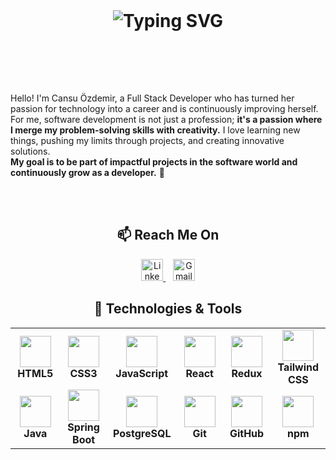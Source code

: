 <h1 align="center" style="margin-top: 40px; margin-bottom: 50px;">
  <img src="https://readme-typing-svg.herokuapp.com?font=JetBrains+Mono&weight=700&size=25&pause=1000&color=00FF00&center=true&width=800&lines=Hello+Everyone!%20I'm%20Cansu%20Özdemir!;I'm%20a%20Full+Stack+Developer!;Passionate+about+coding%20%26%20problem-solving!" alt="Typing SVG" />
</h1>

<br><br>




Hello! I'm Cansu Özdemir, a Full Stack Developer who has turned her passion for technology into a career and is continuously improving herself.  
For me, software development is not just a profession; **it's a passion where I merge my problem-solving skills with creativity.** I love learning new things, pushing my limits through projects, and creating innovative solutions.  
**My goal is to be part of impactful projects in the software world and continuously grow as a developer.** 🚀  

<br><br>


<h2 align="center">📫 <strong>Reach Me On</strong></h2>

<p align="center">
  <a href="https://linkedin.com/in/cansu-ozdemir1" target="_blank">
    <img src="https://img.shields.io/badge/LinkedIn-0077B5?style=for-the-badge&logo=linkedin&logoColor=white" alt="LinkedIn" height="35">
  </a>
  &nbsp;&nbsp;
  <a href="mailto:cansuozzdemir@gmail.com" target="_blank">
    <img src="https://img.shields.io/badge/Gmail-D14836?style=for-the-badge&logo=gmail&logoColor=white" alt="Gmail" height="35">
  </a>
</p>


<h2 align="center">🔧 <strong>Technologies & Tools</strong></h2>

<table align="center">
  <tr>
    <td align="center" width="120">
      <img src="https://cdn.jsdelivr.net/gh/devicons/devicon/icons/html5/html5-original.svg" width="50"/><br/>
      <strong>HTML5</strong>
    </td>
    <td align="center" width="120">
      <img src="https://cdn.jsdelivr.net/gh/devicons/devicon/icons/css3/css3-original.svg" width="50"/><br/>
      <strong>CSS3</strong>
    </td>
    <td align="center" width="120">
      <img src="https://cdn.jsdelivr.net/gh/devicons/devicon/icons/javascript/javascript-original.svg" width="50"/><br/>
      <strong>JavaScript</strong>
    </td>
    <td align="center" width="120">
      <img src="https://cdn.jsdelivr.net/gh/devicons/devicon/icons/react/react-original.svg" width="50"/><br/>
      <strong>React</strong>
    </td>
    <td align="center" width="120">
      <img src="https://cdn.jsdelivr.net/gh/devicons/devicon/icons/redux/redux-original.svg" width="50"/><br/>
      <strong>Redux</strong>
    </td>
    <td align="center" width="120">
      <img src="https://cdn.jsdelivr.net/gh/devicons/devicon/icons/tailwindcss/tailwindcss-original.svg" width="50"/><br/>
      <strong>Tailwind CSS</strong>
    </td>
  </tr>
  <tr>
    <td align="center" width="120">
      <img src="https://cdn.jsdelivr.net/gh/devicons/devicon/icons/java/java-original.svg" width="50"/><br/>
      <strong>Java</strong>
    </td>
    <td align="center" width="120">
      <img src="https://cdn.jsdelivr.net/gh/devicons/devicon/icons/spring/spring-original.svg" width="50"/><br/>
      <strong>Spring Boot</strong>
    </td>
    <td align="center" width="120">
      <img src="https://cdn.jsdelivr.net/gh/devicons/devicon/icons/postgresql/postgresql-original.svg" width="50"/><br/>
      <strong>PostgreSQL</strong>
    </td>
    <td align="center" width="120">
      <img src="https://cdn.jsdelivr.net/gh/devicons/devicon/icons/git/git-original.svg" width="50"/><br/>
      <strong>Git</strong>
    </td>
    <td align="center" width="120">
      <img src="https://cdn.jsdelivr.net/gh/devicons/devicon/icons/github/github-original.svg" width="50"/><br/>
      <strong>GitHub</strong>
    </td>
    <td align="center" width="120">
      <img src="https://cdn.jsdelivr.net/gh/devicons/devicon/icons/npm/npm-original-wordmark.svg" width="50"/><br/>
      <strong>npm</strong>
    </td>
  </tr>
</table>















<!--
**cansu-ozdemir/cansu-ozdemir** is a ✨ _special_ ✨ repository because its `README.md` (this file) appears on your GitHub profile.

Here are some ideas to get you started:

- 🔭 I’m currently working on ...
- 🌱 I’m currently learning ...
- 👯 I’m looking to collaborate on ...
- 🤔 I’m looking for help with ...
- 💬 Ask me about ...
- 📫 How to reach me: ...
- 😄 Pronouns: ...
- ⚡ Fun fact: ...
-->
